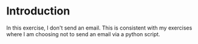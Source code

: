 # Introduction

In this exercise, I don't send an email.  This is consistent with my exercises where I am choosing not to send an email via a python script.
